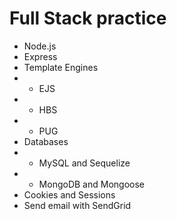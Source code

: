 # Full Stack practice
* Node.js
* Express 
* Template Engines
* * EJS
* * HBS
* * PUG
* Databases
* * MySQL and Sequelize
* * MongoDB and Mongoose
* Cookies and Sessions
* Send email with SendGrid